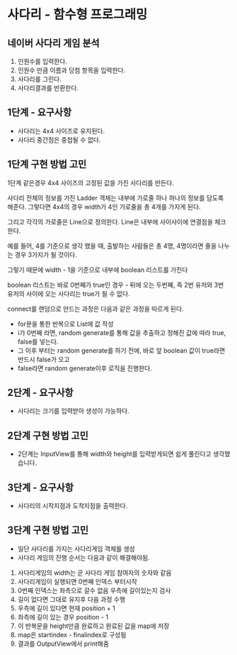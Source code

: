 # 사다리 - 함수형 프로그래밍

## 네이버 사다리 게임 분석
1. 인원수를 입력한다.
2. 인원수 만큼 이름과 당첨 항목을 입력한다.
3. 사다리를 그린다.
4. 사다리결과를 반환한다.

## 1단계 - 요구사항
- 사다리는 4x4 사이즈로 유지된다.
- 사다리 중간점은 중첩될 수 없다.

## 1단계 구현 방법 고민
1단계 같은경우 4x4 사이즈의 고정된 값을 가진 사다리를 만든다.

사다리 전체의 정보를 가진 Ladder 객체는 내부에 가로줄 하나 하나의 정보를 담도록 해준다.
그렇다면 4x4의 경우 width가 4인 가로줄을 총 4개를 가지게 된다.

그리고 각각의 가로줄은 Line으로 정의한다.  Line은 내부에 사이사이에 연결점을 체크한다.

예를 들어, 4를 기준으로 생각 했을 때, 출발하는 사람들은 총 4명, 4명이라면 줄을 나누는 경우 3가지가 될 것이다.

그렇기 때문에 width - 1을 기준으로 내부에 boolean 리스트를 가진다

boolean 리스트는 바로 0번째가 true인 경우 - 뒤에 오는 두번째, 즉 2번 유저와 3번 유저의 사이에 오는 사다리는 true가 될 수 없다.

connect를 랜덤으로 만드는 과정은 다음과 같은 과정을 따르게 된다.
- for문을 통한 반복으로 List<Boolean>에 값 작성
- i가 0번째 라면, random generate를 통해 값을 추출하고 정해진 값에 따라 true, false를 넣는다.
- 그 이후 부터는 random generate를 하기 전에, 바로 앞 boolean 값이 true라면 반드시 false가 오고
- false라면 random generate이후 로직을 진행한다.

## 2단계 - 요구사항
- 사다리는 크기를 입력받아 생성이 가능하다.

## 2단계 구현 방법 고민
- 2단계는 InputView를 통해 width와 height를 입력받게되면 쉽게 풀린다고 생각했습니다.

## 3단계 - 요구사항
- 사다리의 시작지점과 도착지점을 출력한다.

## 3단계 구현 방법 고민
- 일단 사다리를 가지는 사다리게임 객체를 생성
- 사다리 게임의 진행 순서는 다음과 같이 해결해야됨.

1. 사다리게임의 width는 곧 사다리 게임 참여자의 숫자와 같음
2. 사다리게임이 실행되면 0번째 인덱스 부터시작
3. 0번째 인덱스는 좌측으로 갈수 없음 우측에 길이있는지 검사
4. 길이 없다면 그대로 유지후 다음 과정 수행
5. 우측에 길이 있다면 현재 position + 1
6. 좌측에 길이 있는 경우 position - 1
7. 이 반복문을 height만큼 완료하고 완료된 값을 map에 저장
8. map은 startindex - finalindex로 구성됨
9. 결과를 OutputView에서 print해줌